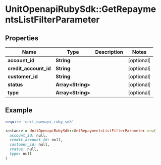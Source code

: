 # UnitOpenapiRubySdk::GetRepaymentsListFilterParameter

## Properties

| Name | Type | Description | Notes |
| ---- | ---- | ----------- | ----- |
| **account_id** | **String** |  | [optional] |
| **credit_account_id** | **String** |  | [optional] |
| **customer_id** | **String** |  | [optional] |
| **status** | **Array&lt;String&gt;** |  | [optional] |
| **type** | **Array&lt;String&gt;** |  | [optional] |

## Example

```ruby
require 'unit_openapi_ruby_sdk'

instance = UnitOpenapiRubySdk::GetRepaymentsListFilterParameter.new(
  account_id: null,
  credit_account_id: null,
  customer_id: null,
  status: null,
  type: null
)
```


